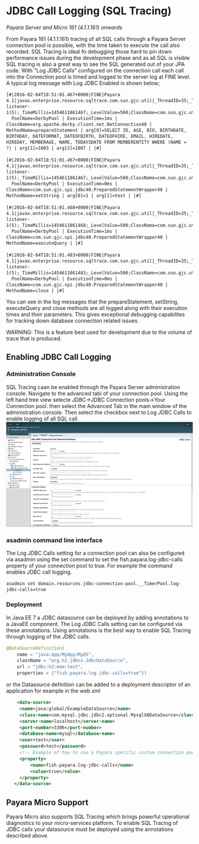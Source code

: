 # JDBC Call Logging (SQL Tracing)
_Payara Server and Micro 161 (4.1.1.161) onwards_

From Payara 161 (4.1.1.161) tracing of all SQL calls through a Payara Server connection pool is possible, with the time taken to execute the call also recorded. SQL Tracing is ideal fo debugging those hard to pin down performance issues during the development phase and as all SQL is visible SQL tracing is also a great way to see the SQL generated out of your JPA code. With "Log JDBC Calls" configured on the connection call each call into the Connection pool is timed and logged to the server log at FINE level. A typical log message with Log JDBC Enabled is shown below;

```shell
[#|2016-02-04T18:51:01.467+0000|FINE|Payara 4.1|javax.enterprise.resource.sqltrace.com.sun.gjc.util|_ThreadID=35;_ThreadName=http-listener-1(5);_TimeMillis=1454611861467;_LevelValue=500;ClassName=com.sun.gjc.util.SQLTraceLogger;MethodName=sqlTrace;|
  PoolName=DerbyPool | ExecutionTime=1ms | ClassName=org.apache.derby.client.net.NetConnection40 | MethodName=prepareStatement | arg[0]=SELECT ID, AGE, BIO, BIRTHDATE, BIRTHDAY, DATEFORMAT, DATEOFBIRTH, DATEOFHIRE, EMAIL, HIREDATE, HIREDAY, MEMBERAGE, NAME, TODAYSDATE FROM MEMBERENTITY WHERE (NAME = ?) | arg[1]=1003 | arg[2]=1007 | |#]

[#|2016-02-04T18:51:01.467+0000|FINE|Payara 4.1|javax.enterprise.resource.sqltrace.com.sun.gjc.util|_ThreadID=35;_ThreadName=http-listener-1(5);_TimeMillis=1454611861467;_LevelValue=500;ClassName=com.sun.gjc.util.SQLTraceLogger;MethodName=sqlTrace;|
  PoolName=DerbyPool | ExecutionTime=0ms | ClassName=com.sun.gjc.spi.jdbc40.PreparedStatementWrapper40 | MethodName=setString | arg[0]=1 | arg[1]=test | |#]

[#|2016-02-04T18:51:01.468+0000|FINE|Payara 4.1|javax.enterprise.resource.sqltrace.com.sun.gjc.util|_ThreadID=35;_ThreadName=http-listener-1(5);_TimeMillis=1454611861468;_LevelValue=500;ClassName=com.sun.gjc.util.SQLTraceLogger;MethodName=sqlTrace;|
  PoolName=DerbyPool | ExecutionTime=1ms | ClassName=com.sun.gjc.spi.jdbc40.PreparedStatementWrapper40 | MethodName=executeQuery | |#]

[#|2016-02-04T18:51:01.483+0000|FINE|Payara 4.1|javax.enterprise.resource.sqltrace.com.sun.gjc.util|_ThreadID=35;_ThreadName=http-listener-1(5);_TimeMillis=1454611861483;_LevelValue=500;ClassName=com.sun.gjc.util.SQLTraceLogger;MethodName=sqlTrace;|
  PoolName=DerbyPool | ExecutionTime=0ms | ClassName=com.sun.gjc.spi.jdbc40.PreparedStatementWrapper40 | MethodName=close | |#]

```
You can see in the log messages that the prepareStatement, setString, executeQuery and close methods are all logged along with their execution times and their parameters. This gives exceptional debugging capabilites for tracking down database connection related issues. 

WARNING: This is a feature best used for development due to the volume of trace that is produced.

## Enabling JDBC Call Logging

### Administration Console
SQL Tracing caan be enabled through the Payara Server administration console. Navigate to the advanced tabl of your connection pool. Using the left hand tree view selecte JDBC->JDBC Connection pools->Your Connection pool. then select the Advanced Tab in the main window of the administration console. Then select the checkbox next to Log JDBC Calls to enable logging of all SQL call.
![Enabling SQL Tracing in the administration console](images/slowsqllogging.png)

### asadmin command line interface
The Log JDBC Calls setting for a connection pool can also be configured via asadmin using the set command to set the fish.payara.log-jdbc-calls property of your connection pool to true. For example the command enables JDBC call logging.

```shell
asadmin set domain.resources.jdbc-connection-pool.__TimerPool.log-jdbc-calls=true
```
### Deployment
In Java EE 7 a JDBC datasource can be deployed by adding annotations to a JavaEE component. The Log JDBC Calls setting can be configured via these annotations. Using annotations is the best way to enable SQL Tracing through logging of the JDBC calls.
```java
@DataSourceDefinition(
    name = "java:app/MyApp/MyDS",
    className = "org.h2.jdbcx.JdbcDataSource",
    url = "jdbc:h2:mem:test",
    properties = {"fish.payara.log-jdbc-calls=true"})
```

or the Datasource definition can be added to a deployment descriptor of an application for example in the web.xml

```xml
    <data-source>
     <name>java:global/ExampleDataSource</name>
     <class-name>com.mysql.jdbc.jdbc2.optional.MysqlXADataSource</class-name>
     <server-name>localhost</server-name>
     <port-number>3306</port-number>
     <database-name>mysql</database-name>
     <user>test</user>
     <password>test</password>
     <!-- Example of how to use a Payara specific custom connection pool setting -->
     <property>
         <name>fish.payara.log-jdbc-calls</name>
         <value>true</value>
     </property>
   </data-source>
```

## Payara Micro Support

Payara Micro also supports SQL Tracing which brings powerful operational diagnostics to your micro-services platform. To enable SQL Tracing of JDBC calls your datasource must be deployed using the annotations described above.
